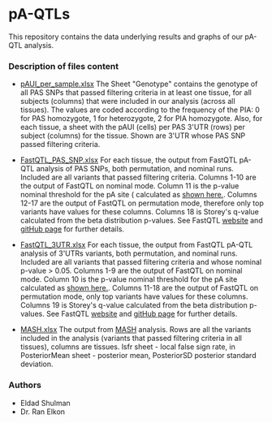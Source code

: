 pA-QTLs
================

This repository contains the data underlying results and graphs of our pA-QTL analysis.

### Description of files content

-   [pAUI\_per\_sample.xlsx](https://github.com/ElkonLab/pA_QTLs/blob/master/pAUI_per_sample.xlsx) The Sheet "Genotype" contains the genotype of all PAS SNPs that passed filtering criteria in at least one tissue, for all subjects (columns) that were included in our analysis (across all tissues). The values are coded according to the frequency of the PIA: 0 for PAS homozygote, 1 for heterozygote, 2 for PIA homozygote. Also, for each tissue, a sheet with the pAUI (cells) per PAS 3'UTR (rows) per subject (columns) for the tissue. Shown are 3'UTR whose PAS SNP passed filtering criteria.

-   [FastQTL\_PAS\_SNP.xlsx](https://github.com/ElkonLab/pA_QTLs/blob/master/FastQTL_PAS_SNP.xlsx) For each tissue, the output from FastQTL pA-QTL analysis of PAS SNPs, both permutation, and nominal runs. Included are all variants that passed filtering criteria. Columns 1-10 are the output of FastQTL on nominal mode. Column 11 is the p-value nominal threshold for the pA site ( calculated as [shown here.](https://github.com/francois-a/fastqtl/blob/master/R/calculateSignificanceFastQTL.R). Columns 12-17 are the output of FastQTL on permutation mode, therefore only top variants have values for these columns. Columns 18 is Storey's q-value calculated from the beta distribution p-values. See FastQTL [website](http://fastqtl.sourceforge.net/) and [gitHub page](https://github.com/francois-a/fastqtl) for further details.

-   [FastQTL\_3UTR.xlsx](https://github.com/ElkonLab/pA_QTLs/blob/master/FastQTL_3UTR.xlsx) For each tissue, the output from FastQTL pA-QTL analysis of 3'UTRs variants, both permutation, and nominal runs. Included are all variants that passed filtering criteria and whose nominal p-value &gt; 0.05. Columns 1-9 are the output of FastQTL on nominal mode. Column 10 is the p-value nominal threshold for the pA site calculated as [shown here.](https://github.com/francois-a/fastqtl/blob/master/R/calculateSignificanceFastQTL.R). Columns 11-18 are the output of FastQTL on permutation mode, only top variants have values for these columns. Columns 19 is Storey's q-value calculated from the beta distribution p-values. See FastQTL [website](http://fastqtl.sourceforge.net/) and [gitHub page](https://github.com/francois-a/fastqtl) for further details.

-   [MASH.xlsx](https://github.com/ElkonLab/pA_QTLs/blob/master/MASH.xlsx) The output from [MASH](https://www.ncbi.nlm.nih.gov/pmc/articles/PMC6309609/) analysis. Rows are all the variants included in the analysis (variants that passed filtering criteria in all tissues), columns are tissues. lsfr sheet - local false sign rate, in PosteriorMean sheet - posterior mean, PosteriorSD posterior standard deviation.

### Authors

-   Eldad Shulman
-   Dr. Ran Elkon

